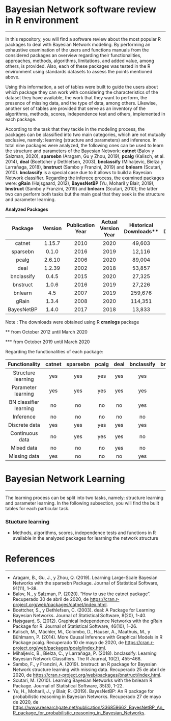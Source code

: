 # Bayesian Network software review in R environment
-----

In this repository, you will find a software review about the most popular R packages to deal with Bayesian Network modeling. By performing an exhaustive examination of the users and functions manuals from the considered packages an overview regarding their functionalities, approaches, methods, algorithms, limitations, and added value, among others, is provided. Also, each of these packages was tested in the R environment using standards datasets to assess the points mentioned above.

Using this information, a set of tables were built to guide the users about which package they can work with considering the characteristics of the dataset they have available, the work that they want to perform, the presence of missing data, and the type of data, among others. Likewise, another set of tables are provided that serve as an inventory of the algorithms, methods, scores, independence test and others, implemented in each package.

According to the task that they tackle in the modeling process, the packages can be classified into two main categories, which are not mutually exclusive, namely: learning (structure and parameters) and inference. In total nine packages were analyzed, the following ones can be used to learn the structure and parameters of the Bayesian Network: **catnet** (Balov y Salzman, 2020), **sparsebn** (Aragam, Gu y Zhou, 2019), **pcalg** (Kalisch, et al. 2014), **deal** (Boettcher y Dethlefsen, 2003), **bnclassify** (Mihaljevic, Bielza y Larrañaga, 2018), **bnstruct** (Sambo y Franzini, 2019) and **bnlearn** (Scutari, 2010). **bnclassify** is a special case due to it allows to build a Bayesian Network classifier. Regarding the inferece process, the examined packages were: **gRain** (Højsgaard, 2012), **BayesNetBP** (Yu, Moharil y Blair, 2019), **bnstruct** (Sambo y Franzini, 2019) and **bnlearn** (Scutari, 2010); the latter two can perform both tasks but the main goal that they seek is the structure and parameter learning.

**Analyzed Packages**

| Package | Version | Publication Year | Actual Version Year | Historical Downloads** | Semiannual Downloads*** |
| :---: | :---: | :---: | :---: | :---: | :---: |
| catnet | 1.15.7 | 2010 | 2020 | 49,603 | 6,858 |
| sparsebn | 0.1.0 | 2016 | 2019 | 12,116 | 3,179 |
| pcalg | 2.6.10 | 2006 | 2020 | 89,004 | 13,598 |
| deal | 1.2.39 | 2002	| 2018 | 53,857 | 6,358 |
| bnclassify | 0.4.5 | 2015 | 2020 | 27,325 | 5,528 |
| bnstruct | 1.0.6 | 2016 | 2019 | 27,226 | 4,717 |
| bnlearn | 4.5 | 2007 | 2019 | 259,676 | 40,783 |
| gRain | 1.3.4 | 2008 | 2020 | 114,351 | 22,196 |
| BayesNetBP | 1.4.0 | 2017 | 2018 | 13,833 |	3,106 |

Note : The downloads were obtained using R **cranlogs** package

** from October 2012 until March 2020

*** from October 2019 until March 2020

Regarding the functionalities of each package:

| Functionality | catnet | sparsebn | pcalg | deal | bnclassify | bnstruct | bnlearn | gRain | BayesNetBP | 
| :---: | :---: | :---: | :---: | :---: | :---: | :---: | :---: | :---: | :---: |
| Structure learning | yes | yes | yes | yes | yes | yes | yes | no | no |
| Parameter learning | yes | yes | yes | yes | yes | yes | yes | no | no |
| BN classifier learning | no | no | no | no | yes | no | yes | no | no |
| Inference | no | no | no | no | no | yes | yes | yes | yes |
| Discrete data | yes | yes | yes | yes | yes | yes | yes | yes | yes |
| Continuous data | no | yes | yes | yes | no | yes | yes | no | yes |
| Mixed data | no | no | no | yes | no | no | yes | no | yes |
| Missing data | yes | no | no | no | yes | yes | yes | no | no |

# Bayesian Network Learning
---

The learning process can be split into two tasks, namely: structure learning and parameter learning. In the following subsection, you will find the built tables for each particular task.

### Stucture learning

* Methods, algorithms, scores, independence tests and functions in R available in the analyzed packages for learning the network structure

# References
-----

* Aragam, B., Gu, J., y Zhou, Q. (2019). Learning Large-Scale Bayesian Networks with the sparsebn Package. Journal of Statistical Software, 91(11), 1–38.
* Balov, N., y Salzman, P. (2020). “How to use the catnet package”. Recuperado 30 de abril de 2020, de https://cran.r-project.org/web/packages/catnet/index.html.
* Boettcher, S., y Dethlefsen, C. (2003). deal: A Package for Learning Bayesian Networks. Journal of Statistical Software, 8(20), 1-40.
* Højsgaard, S. (2012). Graphical Independence Networks with the gRain Package for R. Journal of Statistical Software, 46(10), 1–26.
* Kalisch, M., Mächler, M., Colombo, D., Hauser, A., Maathuis, M., y Bühlmann, P. (2014). More Causal Inference with Graphical Models in R Package pcalg. Recuperado 10 de mayo de 2020, de https://cran.r-project.org/web/packages/pcalg/index.html.
* Mihaljevic, B., Bielza, C., y Larrañaga, P. (2018). bnclassify: Learning Bayesian Network Classifiers. The R Journal, 10(2), 455–468.
* Sambo, F., y Franzini, A. (2019). bnstruct: an R package for Bayesian Network structure learning with missing data. Recuperado 25 de abril de 2020, de https://cran.r-project.org/web/packages/bnstruct/index.html.
* Scutari, M. (2010). Learning Bayesian Networks with the bnlearn R Package. Journal of Statistical Software, 35(3), 1-22.
* Yu, H., Moharil, J., y Blair, R. (2019). BayesNetBP: An R package for probabilistic reasoning in Bayesian Networks. Recuperado 27 de mayo de 2020, de
https://www.researchgate.net/publication/336859662_BayesNetBP_An_R_package_for_probabilistic_reasoning_in_Bayesian_Networks.

